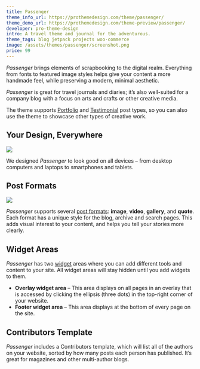 ```yaml
---
title: Passenger
theme_info_url: https://prothemedesign.com/theme/passenger/
theme_demo_url: https://prothemedesign.com/theme-preview/passenger/
developer: pro-theme-design
intro: A travel theme and journal for the adventurous.
theme_tags: blog jetpack projects woo-commerce
image: /assets/themes/passenger/screenshot.png
price: 99
---
```


<em>Passenger </em>brings elements of scrapbooking to the digital realm. Everything from fonts to featured image styles helps give your content a more handmade feel, while preserving a modern, minimal aesthetic.

<em>Passenger</em> is great for travel journals and diaries; it’s also well-suited for a company blog with a focus on arts and crafts or other creative media.

The theme supports <a href="https://en.support.wordpress.com/portfolios/">Portfolio</a> and <a href="https://en.support.wordpress.com/testimonials/">Testimonial</a> post types, so you can also use the theme to showcase other types of creative work.

## Your Design, Everywhere

<img src="https://theme.files.wordpress.com/2016/02/passenger-photo.jpg?w=640&h=480" />

We designed <em>Passenger</em> to look good on all devices – from desktop computers and laptops to smartphones and tablets.

## Post Formats

<img src="https://theme.files.wordpress.com/2016/02/passenger-post-formats.png?w=640&h=777" />

<em>Passenger</em> supports several <a href="https://en.support.wordpress.com/posts/post-formats/">post formats</a>: <strong>image</strong>, <strong>video</strong>, <strong>gallery</strong>, and <strong>quote</strong>. Each format has a unique style for the blog, archive and search pages. This adds visual interest to your content, and helps you tell your stories more clearly.

## Widget Areas

<em>Passenger</em> has two <a href="https://en.support.wordpress.com/widgets/">widget</a> areas where you can add different tools and content to your site. All widget areas will stay hidden until you add widgets to them.

* <strong>Overlay widget area</strong> – This area displays on all pages in an overlay that is accessed by clicking the ellipsis (three dots) in the top-right corner of your website.
* <strong>Footer widget area</strong> – This area displays at the bottom of every page on the site.

## Contributors Template

<em>Passenger</em> includes a Contributors template, which will list all of the authors on your website, sorted by how many posts each person has published. It’s great for magazines and other multi-author blogs.
